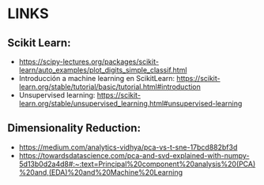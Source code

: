 # LINKS

## Scikit Learn:
- https://scipy-lectures.org/packages/scikit-learn/auto_examples/plot_digits_simple_classif.html
- Introducción a machine learning en ScikitLearn: https://scikit-learn.org/stable/tutorial/basic/tutorial.html#introduction
- Unsupervised learning: https://scikit-learn.org/stable/unsupervised_learning.html#unsupervised-learning
## Dimensionality Reduction:
- https://medium.com/analytics-vidhya/pca-vs-t-sne-17bcd882bf3d
- https://towardsdatascience.com/pca-and-svd-explained-with-numpy-5d13b0d2a4d8#:~:text=Principal%20component%20analysis%20(PCA)%20and,(EDA)%20and%20Machine%20Learning
